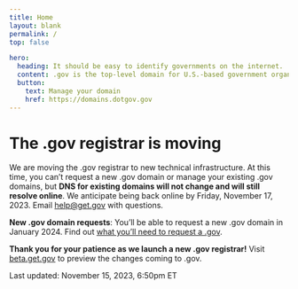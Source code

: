 ```yaml
---
title: Home
layout: blank
permalink: /
top: false

hero:
  heading: It should be easy to identify governments on the internet.
  content: .gov is the top-level domain for U.S.-based government organizations.
  button:
    text: Manage your domain
    href: https://domains.dotgov.gov
---
```


<h1>The .gov registrar is moving</h1>

We are moving the .gov registrar to new technical infrastructure. At this
time, you can’t request a new .gov domain or manage your existing .gov
domains, but <strong>DNS for existing domains will not change and will still resolve
online</strong>. We anticipate being back online by Friday, November 17, 2023. Email <a href="mailto:help@get.gov">help@get.gov</a> with questions.


**New .gov domain requests**: You’ll be able to request a new .gov domain in January 2024. Find out <a
href="https://beta.get.gov/domains/before/">what you’ll need to request a .gov</a>.



**Thank you for your patience as we launch a new .gov registrar!** Visit <a href="https://beta.get.gov">beta.get.gov</a> to preview the
changes coming to .gov.


Last updated: November 15, 2023, 6:50pm ET
